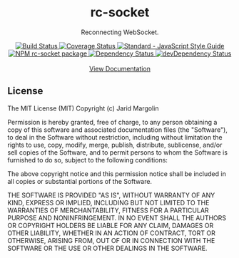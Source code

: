 <h1 align="center">rc-socket</h1>
<div align="center">
  <p>Reconnecting WebSocket.</p>
  <div>
    <a href="https://travis-ci.org/jaridmargolin/rc-socket">
      <img src="https://travis-ci.org/jaridmargolin/rc-socket.svg?branch=master" alt="Build Status">
    </a>
    <a href="https://codecov.io/gh/jaridmargolin/rc-socket">
      <img src="https://codecov.io/gh/jaridmargolin/rc-socket/branch/master/graph/badge.svg" alt="Coverage Status" />
    </a>
    <a href="http://standardjs.com/">
      <img src="https://img.shields.io/badge/code%20style-standard-brightgreen.svg" alt="Standard - JavaScript Style Guide">
    </a>
  </div>
  <div>
    <a href="https://npmjs.org/package/rc-socket">
      <img src="https://img.shields.io/npm/v/rc-socket.svg" alt="NPM rc-socket package">
    </a>
    <a href="https://david-dm.org/jaridmargolin/rc-socket">
      <img src="https://david-dm.org/jaridmargolin/rc-socket.svg" alt="Dependency Status">
    </a>
    <a href="https://david-dm.org/jaridmargolin/rc-socket#info=devDependencies">
      <img src="https://david-dm.org/jaridmargolin/rc-socket/dev-status.svg" alt="devDependency Status">
    </a>
  </div>
</div>
<br>
<div align="center">
<a href="http://jaridmargolin.github.io/rc-socket">View Documentation</a>
</div>

## License

The MIT License (MIT) Copyright (c) Jarid Margolin

Permission is hereby granted, free of charge, to any person obtaining a copy of this software and associated documentation files (the "Software"), to deal in the Software without restriction, including without limitation the rights to use, copy, modify, merge, publish, distribute, sublicense, and/or sell copies of the Software, and to permit persons to whom the Software is furnished to do so, subject to the following conditions:

The above copyright notice and this permission notice shall be included in all copies or substantial portions of the Software.

THE SOFTWARE IS PROVIDED "AS IS", WITHOUT WARRANTY OF ANY KIND, EXPRESS OR IMPLIED, INCLUDING BUT NOT LIMITED TO THE WARRANTIES OF MERCHANTABILITY, FITNESS FOR A PARTICULAR PURPOSE AND NONINFRINGEMENT. IN NO EVENT SHALL THE AUTHORS OR COPYRIGHT HOLDERS BE LIABLE FOR ANY CLAIM, DAMAGES OR OTHER LIABILITY, WHETHER IN AN ACTION OF CONTRACT, TORT OR OTHERWISE, ARISING FROM, OUT OF OR IN CONNECTION WITH THE SOFTWARE OR THE USE OR OTHER DEALINGS IN THE SOFTWARE.
